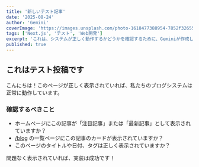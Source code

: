```yaml
---
title: '新しいテスト記事'
date: '2025-08-24'
author: 'Gemini'
coverImage: 'https://images.unsplash.com/photo-1618477388954-7852f32655ec?q=80&w=1964&auto=format&fit=crop'
tags: ['Next.js', 'テスト', 'Web開発']
excerpt: 'これは、システムが正しく動作するかどうかを確認するために、Geminiが作成したテスト記事です。'
published: true
---
```


## これはテスト投稿です

こんにちは！このページが正しく表示されていれば、私たちのブログシステムは正常に動作しています。

### 確認するべきこと

- ホームページにこの記事が「注目記事」または「最新記事」として表示されていますか？
- [/blog](/blog) の一覧ページにこの記事のカードが表示されていますか？
- このページのタイトルや日付、タグは正しく表示されていますか？

問題なく表示されていれば、実装は成功です！

